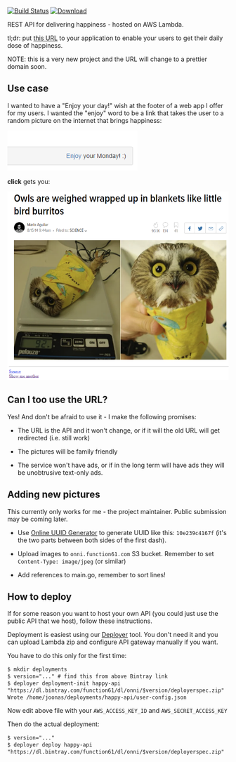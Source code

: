 [![Build Status](https://img.shields.io/travis/function61/onni.svg?style=for-the-badge)](https://travis-ci.org/function61/onni)
[![Download](https://img.shields.io/badge/Download-bintray%20latest-blue.svg?style=for-the-badge)](https://bintray.com/function61/dl/onni/_latestVersion#files)

REST API for delivering happiness - hosted on AWS Lambda.

tl;dr: put [this URL](https://function61.com/api/happy)
to your application to enable your users to get their daily dose of happiness.

NOTE: this is a very new project and the URL will change to a prettier domain soon.


Use case
--------

I wanted to have a "Enjoy your day!" wish at the footer of a web app I offer for my users.
I wanted the "enjoy" word to be a link that takes the user to a random picture on the
internet that brings happiness:

![](docs/example-ui.png)

**click** gets you:

![](docs/example-happiness.png)


Can I too use the URL?
----------------------

Yes! And don't be afraid to use it - I make the following promises:

- The URL is the API and it won't change, or if it will the old URL will get redirected (i.e. still work)

- The pictures will be family friendly

- The service won't have ads, or if in the long term will have ads they will be unobtrusive text-only ads.


Adding new pictures
-------------------

This currently only works for me - the project maintainer. Public submission may be coming later.

- Use [Online UUID Generator](https://www.uuidgenerator.net/) to generate UUID like this:
`10e239c4167f` (it's the two parts between both sides of the first dash).

- Upload images to `onni.function61.com` S3 bucket. Remember to set `Content-Type: image/jpeg` (or similar)

- Add references to main.go, remember to sort lines!


How to deploy
-------------

If for some reason you want to host your own API (you could just use the public API that
we host), follow these instructions.

Deployment is easiest using our [Deployer](https://github.com/function61/deployer) tool.
You don't need it and you can upload Lambda zip and configure API gateway manually if you want.

You have to do this only for the first time:

```
$ mkdir deployments
$ version="..." # find this from above Bintray link
$ deployer deployment-init happy-api "https://dl.bintray.com/function61/dl/onni/$version/deployerspec.zip"
Wrote /home/joonas/deployments/happy-api/user-config.json
```

Now edit above file with your `AWS_ACCESS_KEY_ID` and `AWS_SECRET_ACCESS_KEY`

Then do the actual deployment:

```
$ version="..."
$ deployer deploy happy-api "https://dl.bintray.com/function61/dl/onni/$version/deployerspec.zip"
```
